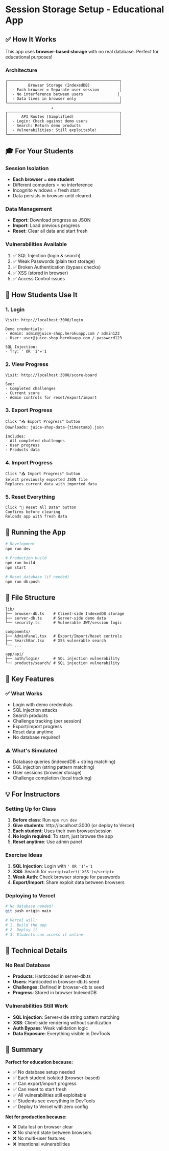 # Session Storage Setup - Educational App

## ✅ How It Works

This app uses **browser-based storage** with no real database. Perfect for educational purposes!

### Architecture

```
┌─────────────────────────────────────────────────┐
│         Browser Storage (IndexedDB)             │
│  - Each browser = Separate user session         │
│  - No interference between users               │
│  - Data lives in browser only                   │
└─────────────────────────────────────────────────┘
                    ↓
┌─────────────────────────────────────────────────┐
│      API Routes (Simplified)                    │
│  - Login: Check against demo users              │
│  - Search: Return demo products                 │
│  - Vulnerabilities: Still exploitable!          │
└─────────────────────────────────────────────────┘
```

## 🎓 For Your Students

### Session Isolation
- **Each browser = one student**
- Different computers = no interference
- Incognito windows = fresh start
- Data persists in browser until cleared

### Data Management
- **Export**: Download progress as JSON
- **Import**: Load previous progress
- **Reset**: Clear all data and start fresh

### Vulnerabilities Available
1. ✅ SQL Injection (login & search)
2. ✅ Weak Passwords (plain text storage)
3. ✅ Broken Authentication (bypass checks)
4. ✅ XSS (stored in browser)
5. ✅ Access Control issues

## 📱 How Students Use It

### 1. Login
```
Visit: http://localhost:3000/login

Demo credentials:
- Admin: admin@juice-shop.herokuapp.com / admin123
- User: user@juice-shop.herokuapp.com / password123

SQL Injection:
- Try: ' OR '1'='1
```

### 2. View Progress
```
Visit: http://localhost:3000/score-board

See:
- Completed challenges
- Current score
- Admin controls for reset/export/import
```

### 3. Export Progress
```
Click "📥 Export Progress" button
Downloads: juice-shop-data-{timestamp}.json

Includes:
- All completed challenges
- User progress
- Products data
```

### 4. Import Progress
```
Click "📤 Import Progress" button
Select previously exported JSON file
Replaces current data with imported data
```

### 5. Reset Everything
```
Click "🔄 Reset All Data" button
Confirms before clearing
Reloads app with fresh data
```

## 🚀 Running the App

```bash
# Development
npm run dev

# Production build
npm run build
npm start

# Reset database (if needed)
npm run db:push
```

## 📂 File Structure

```
lib/
├── browser-db.ts    # Client-side IndexedDB storage
├── server-db.ts     # Server-side demo data
└── security.ts      # Vulnerable JWT/session logic

components/
├── AdminPanel.tsx   # Export/Import/Reset controls
├── SearchBar.tsx    # XSS vulnerable search
└── ...

app/api/
├── auth/login/      # SQL injection vulnerability
└── products/search/ # SQL injection vulnerability
```

## 🎯 Key Features

### ✅ What Works
- Login with demo credentials
- SQL injection attacks
- Search products
- Challenge tracking (per session)
- Export/import progress
- Reset data anytime
- No database required!

### ⚠️ What's Simulated
- Database queries (indexedDB + string matching)
- SQL injection (string pattern matching)
- User sessions (browser storage)
- Challenge completion (local tracking)

## 💡 For Instructors

### Setting Up for Class
1. **Before class**: Run `npm run dev`
2. **Give students**: http://localhost:3000 (or deploy to Vercel)
3. **Each student**: Uses their own browser/session
4. **No login required**: To start, just browse the app
5. **Reset anytime**: Use admin panel

### Exercise Ideas
1. **SQL Injection**: Login with `' OR '1'='1`
2. **XSS**: Search for `<script>alert('XSS')</script>`
3. **Weak Auth**: Check browser storage for passwords
4. **Export/Import**: Share exploit data between browsers

### Deploying to Vercel
```bash
# No database needed!
git push origin main

# Vercel will:
# 1. Build the app
# 2. Deploy it
# 3. Students can access it online
```

## 🔧 Technical Details

### No Real Database
- **Products**: Hardcoded in server-db.ts
- **Users**: Hardcoded in browser-db.ts seed
- **Challenges**: Defined in browser-db.ts seed
- **Progress**: Stored in browser IndexedDB

### Vulnerabilities Still Work
- **SQL Injection**: Server-side string pattern matching
- **XSS**: Client-side rendering without sanitization
- **Auth Bypass**: Weak validation logic
- **Data Exposure**: Everything visible in DevTools

## 📝 Summary

**Perfect for education because:**
- ✅ No database setup needed
- ✅ Each student isolated (browser-based)
- ✅ Can export/import progress
- ✅ Can reset to start fresh
- ✅ All vulnerabilities still exploitable
- ✅ Students see everything in DevTools
- ✅ Deploy to Vercel with zero config

**Not for production because:**
- ❌ Data lost on browser clear
- ❌ No shared state between browsers
- ❌ No multi-user features
- ❌ Intentional vulnerabilities
